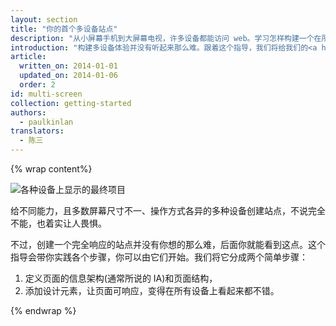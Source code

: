 ```yaml
---
layout: section
title: "你的首个多设备站点"
description: "从小屏幕手机到大屏幕电视，许多设备都能访问 web。学习怎样构建一个在所有这些设备上均运行良好的站点。"
introduction: "构建多设备体验并没有听起来那么难。跟着这个指导，我们将给我们的<a href='https://www.udacity.com/course/cs256'>CS256 移动 web 开发课程</a>创建一个示范的产品着陆页，它在所有不同类型设备上均运行良好。"
article:
  written_on: 2014-01-01
  updated_on: 2014-01-06
  order: 2
id: multi-screen
collection: getting-started
authors:
  - paulkinlan
translators:
  - 陈三
---
```


{% wrap content%}

<img src="images/finaloutput-2x.jpg" alt="各种设备上显示的最终项目">

给不同能力，且多数屏幕尺寸不一、操作方式各异的多种设备创建站点，不说完全不能，也着实让人畏惧。

不过，创建一个完全响应的站点并没有你想的那么难，后面你就能看到这点。这个指导会带你实践各个步骤，你可以由它们开始。我们将它分成两个简单步骤：

1. 定义页面的信息架构(通常所说的 IA)和页面结构，
2. 添加设计元素，让页面可响应，变得在所有设备上看起来都不错。

{% endwrap %}
